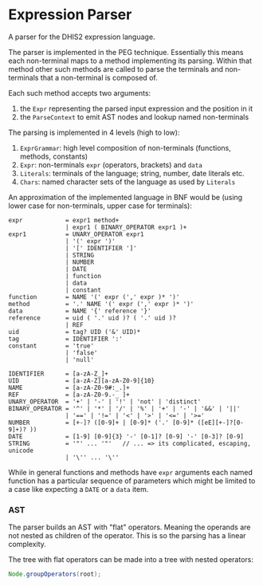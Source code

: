 # Expression Parser

A parser for the DHIS2 expression language.

The parser is implemented in the PEG technique.
Essentially this means each non-terminal maps to a method implementing its
parsing. Within that method other such methods are called to parse the
terminals and non-terminals that a non-terminal is composed of. 

Each such method accepts two arguments:
1. the `Expr` representing the parsed input expression and the position in it
2. the `ParseContext` to emit AST nodes and lookup named non-terminals

The parsing is implemented in 4 levels (high to low):
1. `ExprGrammar`: high level composition of non-terminals (functions, methods, constants)
2. `Expr`: non-terminals `expr` (operators, brackets) and `data`
3. `Literals`: terminals of the language; string, number, date literals etc.
4. `Chars`: named character sets of the language as used by `Literals`

An approximation of the implemented language in BNF would be
(using lower case for non-terminals, upper case for terminals):
```
expr            = expr1 method+
                | expr1 ( BINARY_OPERATOR expr1 )+
expr1           = UNARY_OPERATOR expr1
                | '(' expr ')'
                | '[' IDENTIFIER ']'
                | STRING
                | NUMBER
                | DATE
                | function
                | data
                | constant
function        = NAME '(' expr (',' expr )* ')'
method          = '.' NAME '(' expr (',' expr )* ')'
data            = NAME '{' reference '}'
reference       = uid ( '.' uid )? ( '.' uid )?
                | REF
uid             = tag? UID ('&' UID)*
tag             = IDENTIFIER ':'
constant        = 'true'
                | 'false'
                | 'null'

IDENTIFIER      = [a-zA-Z_]+
UID             = [a-zA-Z][a-zA-Z0-9]{10}
NAME            = [a-zA-Z0-9#:_.]+
REF             = [a-zA-Z0-9.-_ ]+
UNARY_OPERATOR  = '+' | '-' | '!' | 'not' | 'distinct'
BINARY_OPERATOR = '^' | '*' | '/' | '%' | '+' | '-' | '&&' | '||' 
                | '==' | '!=' | '<' | '>' | '<=' | '>='
NUMBER          = [+-]? ([0-9]+ | [0-9]* ('.' [0-9]* ([eE][+-]?[0-9]+)? ))
DATE            = [1-9] [0-9]{3} '-' [0-1]? [0-9] '-' [0-3]? [0-9]
STRING          = '"' ... '"'   // ... => its complicated, escaping, unicode
                | '\'' ... '\'' 
```

While in general functions and methods have `expr` arguments each named
function has a particular sequence of parameters which might be limited to a
case like expecting a `DATE` or a `data` item.

### AST
The parser builds an AST with "flat" operators. Meaning the operands are not
nested as children of the operator. 
This is so the parsing has a linear complexity.

The tree with flat operators can be made into a tree with nested operators:
```java
Node.groupOperators(root);
```